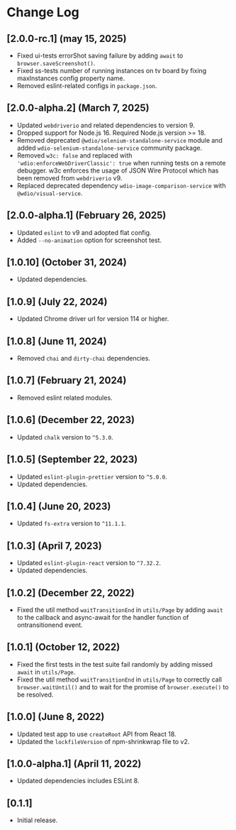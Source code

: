 # Change Log

## [2.0.0-rc.1] (may 15, 2025)

* Fixed ui-tests errorShot saving failure by adding `await` to `browser.saveScreenshot()`.
* Fixed ss-tests number of running instances on tv board by fixing maxInstances config property name.
* Removed eslint-related configs in `package.json`.

## [2.0.0-alpha.2] (March 7, 2025)

* Updated `webdriverio` and related dependencies to version 9.
* Dropped support for Node.js 16. Required Node.js version >= 18.
* Removed deprecated `@wdio/selenium-standalone-service` module and added `wdio-selenium-standalone-service` community package.
* Removed `w3c: false` and replaced with `'wdio:enforceWebDriverClassic': true` when running tests on a remote debugger. w3c enforces the usage of JSON Wire Protocol which has been removed from `webdriverio` v9.
* Replaced deprecated dependency `wdio-image-comparison-service` with `@wdio/visual-service`.

## [2.0.0-alpha.1] (February 26, 2025)

* Updated `eslint` to v9 and adopted flat config.
* Added `--no-animation` option for screenshot test.

## [1.0.10] (October 31, 2024)

* Updated dependencies.

## [1.0.9] (July 22, 2024)

* Updated Chrome driver url for version 114 or higher.

## [1.0.8] (June 11, 2024)

* Removed `chai` and `dirty-chai` dependencies.

## [1.0.7] (February 21, 2024)

* Removed eslint related modules.

## [1.0.6] (December 22, 2023)

* Updated `chalk` version to `^5.3.0`.

## [1.0.5] (September 22, 2023)

* Updated `eslint-plugin-prettier` version to `^5.0.0`.
* Updated dependencies.

## [1.0.4] (June 20, 2023)

* Updated `fs-extra` version to `^11.1.1`.

## [1.0.3] (April 7, 2023)

* Updated `eslint-plugin-react` version to `^7.32.2`.
* Updated dependencies.

## [1.0.2] (December 22, 2022)

* Fixed the util method `waitTransitionEnd` in `utils/Page` by adding `await` to the callback and async-await for the handler function of ontransitionend event.

## [1.0.1] (October 12, 2022)

* Fixed the first tests in the test suite fail randomly by adding missed `await` in `utils/Page`.
* Fixed the util method `waitTransitionEnd` in `utils/Page` to correctly call `browser.waitUntil()` and to wait for the promise of `browser.execute()` to be resolved.

## [1.0.0] (June 8, 2022)

* Updated test app to use `createRoot` API from React 18.
* Updated the `lockfileVersion` of npm-shrinkwrap file to v2.

## [1.0.0-alpha.1] (April 11, 2022)

* Updated dependencies includes ESLint 8.

## [0.1.1]

* Initial release.
